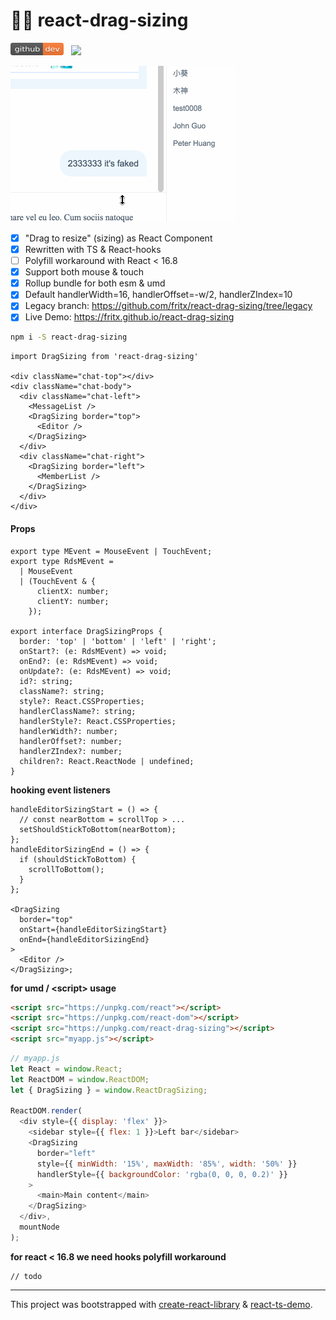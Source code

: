 # ✋🏻 react-drag-sizing

<a href="https://github.com/fritx/react-drag-sizing"><img src="../github-badge.svg" width="85" height="20"></a>
&nbsp;&nbsp;<a href="https://www.npmjs.com/package/react-drag-sizing"><img height="20" src="https://img.shields.io/npm/dm/react-drag-sizing.svg"></a>

<img width="359" src="demo.gif">

- [x] "Drag to resize" (sizing) as React Component
- [x] Rewritten with TS & React-hooks
- [ ] Polyfill workaround with React < 16.8
- [x] Support both mouse & touch
- [x] Rollup bundle for both esm & umd
- [x] Default handlerWidth=16, handlerOffset=-w/2, handlerZIndex=10
- [x] Legacy branch: https://github.com/fritx/react-drag-sizing/tree/legacy
- [x] Live Demo: https://fritx.github.io/react-drag-sizing

```sh
npm i -S react-drag-sizing
```

```tsx
import DragSizing from 'react-drag-sizing'

<div className="chat-top"></div>
<div className="chat-body">
  <div className="chat-left">
    <MessageList />
    <DragSizing border="top">
      <Editor />
    </DragSizing>
  </div>
  <div className="chat-right">
    <DragSizing border="left">
      <MemberList />
    </DragSizing>
  </div>
</div>
```

#### Props

```tsx
export type MEvent = MouseEvent | TouchEvent;
export type RdsMEvent =
  | MouseEvent
  | (TouchEvent & {
      clientX: number;
      clientY: number;
    });

export interface DragSizingProps {
  border: 'top' | 'bottom' | 'left' | 'right';
  onStart?: (e: RdsMEvent) => void;
  onEnd?: (e: RdsMEvent) => void;
  onUpdate?: (e: RdsMEvent) => void;
  id?: string;
  className?: string;
  style?: React.CSSProperties;
  handlerClassName?: string;
  handlerStyle?: React.CSSProperties;
  handlerWidth?: number;
  handlerOffset?: number;
  handlerZIndex?: number;
  children?: React.ReactNode | undefined;
}
```

**hooking event listeners**

```tsx
handleEditorSizingStart = () => {
  // const nearBottom = scrollTop > ...
  setShouldStickToBottom(nearBottom);
};
handleEditorSizingEnd = () => {
  if (shouldStickToBottom) {
    scrollToBottom();
  }
};

<DragSizing
  border="top"
  onStart={handleEditorSizingStart}
  onEnd={handleEditorSizingEnd}
>
  <Editor />
</DragSizing>;
```

**for umd / &lt;script&gt; usage**

```html
<script src="https://unpkg.com/react"></script>
<script src="https://unpkg.com/react-dom"></script>
<script src="https://unpkg.com/react-drag-sizing"></script>
<script src="myapp.js"></script>
```

```js
// myapp.js
let React = window.React;
let ReactDOM = window.ReactDOM;
let { DragSizing } = window.ReactDragSizing;

ReactDOM.render(
  <div style={{ display: 'flex' }}>
    <sidebar style={{ flex: 1 }}>Left bar</sidebar>
    <DragSizing
      border="left"
      style={{ minWidth: '15%', maxWidth: '85%', width: '50%' }}
      handlerStyle={{ backgroundColor: 'rgba(0, 0, 0, 0.2)' }}
    >
      <main>Main content</main>
    </DragSizing>
  </div>,
  mountNode
);
```

**for react < 16.8 we need hooks polyfill workaround**

```tsx
// todo
```

---

This project was bootstrapped with [create-react-library](https://github.com/transitive-bullshit/create-react-library) & [react-ts-demo](https://github.com/fritx/react-ts-demo).
